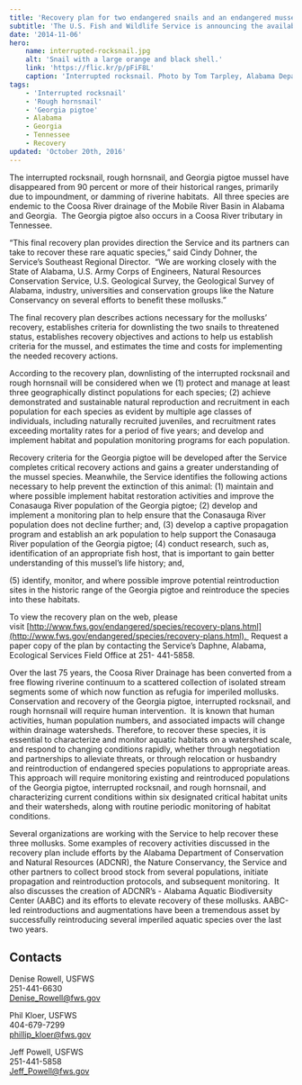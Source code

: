 ```yaml
---
title: 'Recovery plan for two endangered snails and an endangered mussel available'
subtitle: 'The U.S. Fish and Wildlife Service is announcing the availability of the final recovery plan for the Georgia pigtoe mussel, interrupted rocksnail, and rough hornsnail, all federally listed as endangered'
date: '2014-11-06'
hero:
    name: interrupted-rocksnail.jpg
    alt: 'Snail with a large orange and black shell.'
    link: 'https://flic.kr/p/pFiF8L'
    caption: 'Interrupted rocksnail. Photo by Tom Tarpley, Alabama Department of Conservation and Natural Resources.'
tags:
    - 'Interrupted rocksnail'
    - 'Rough hornsnail'
    - 'Georgia pigtoe'
    - Alabama
    - Georgia
    - Tennessee
    - Recovery
updated: 'October 20th, 2016'
---
```


The interrupted rocksnail, rough hornsnail, and Georgia pigtoe mussel have disappeared from 90 percent or more of their historical ranges, primarily due to impoundment, or damming of riverine habitats.  All three species are endemic to the Coosa River drainage of the Mobile River Basin in Alabama and Georgia.  The Georgia pigtoe also occurs in a Coosa River tributary in Tennessee.

“This final recovery plan provides direction the Service and its partners can take to recover these rare aquatic species,” said Cindy Dohner, the Service’s Southeast Regional Director.  “We are working closely with the State of Alabama, U.S. Army Corps of Engineers, Natural Resources Conservation Service, U.S. Geological Survey, the Geological Survey of Alabama, industry, universities and conservation groups like the Nature Conservancy on several efforts to benefit these mollusks.”  

The final recovery plan describes actions necessary for the mollusks’ recovery, establishes criteria for downlisting the two snails to threatened status, establishes recovery objectives and actions to help us establish criteria for the mussel, and estimates the time and costs for implementing the needed recovery actions.   

According to the recovery plan, downlisting of the interrupted rocksnail and rough hornsnail will be considered when we (1) protect and manage at least three geographically distinct populations for each species; (2) achieve demonstrated and sustainable natural reproduction and recruitment in each population for each species as evident by multiple age classes of individuals, including naturally recruited juveniles, and recruitment rates exceeding mortality rates for a period of five years; and develop and implement habitat and population monitoring programs for each population.

Recovery criteria for the Georgia pigtoe will be developed after the Service completes critical recovery actions and gains a greater understanding of the mussel species. Meanwhile, the Service identifies the following actions necessary to help prevent the extinction of this animal: (1) maintain and where possible implement habitat restoration activities and improve the Conasauga River population of the Georgia pigtoe; (2) develop and implement a monitoring plan to help ensure that the Conasauga River population does not decline further; and, (3) develop a captive propagation program and establish an ark population to help support the Conasauga River population of the Georgia pigtoe; (4) conduct research, such as, identification of an appropriate fish host, that is important to gain better understanding of this mussel’s life history; and,

(5) identify, monitor, and where possible improve potential reintroduction sites in the historic range of the Georgia pigtoe and reintroduce the species into these habitats.

To view the recovery plan on the web, please visit [http://www.fws.gov/endangered/species/recovery-plans.html](http://www.fws.gov/endangered/species/recovery-plans.html).  Request a paper copy of the plan by contacting the Service’s Daphne, Alabama, Ecological Services Field Office at 251- 441-5858.

Over the last 75 years, the Coosa River Drainage has been converted from a free flowing riverine continuum to a scattered collection of isolated stream segments some of which now function as refugia for imperiled mollusks.  Conservation and recovery of the Georgia pigtoe, interrupted rocksnail, and rough hornsnail will require human intervention.  It is known that human activities, human population numbers, and associated impacts will change within drainage watersheds. Therefore, to recover these species, it is essential to characterize and monitor aquatic habitats on a watershed scale, and respond to changing conditions rapidly, whether through negotiation and partnerships to alleviate threats, or through relocation or husbandry and reintroduction of endangered species populations to appropriate areas. This approach will require monitoring existing and reintroduced populations of the Georgia pigtoe, interrupted rocksnail, and rough hornsnail, and characterizing current conditions within six designated critical habitat units and their watersheds, along with routine periodic monitoring of habitat conditions.

Several organizations are working with the Service to help recover these three mollusks. Some examples of recovery activities discussed in the recovery plan include efforts by the Alabama Department of Conservation and Natural Resources (ADCNR), the Nature Conservancy, the Service and other partners to collect brood stock from several populations, initiate propagation and reintroduction protocols, and subsequent monitoring.  It also discusses the creation of ADCNR’s - Alabama Aquatic Biodiversity Center (AABC) and its efforts to elevate recovery of these mollusks. AABC-led reintroductions and augmentations have been a tremendous asset by successfully reintroducing several imperiled aquatic species over the last two years.

## Contacts

Denise Rowell, USFWS    
251-441-6630   
[Denise_Rowell@fws.gov](mailto:Denise_Rowell@fws.gov)

Phil Kloer, USFWS  
404-679-7299  
[phillip_kloer@fws.gov](mailto:phillip_kloer@fws.gov)

Jeff Powell, USFWS   
251-441-5858   
[Jeff_Powell@fws.gov](mailto:Jeff_Powell@fws.gov)
